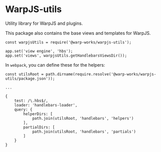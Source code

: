 # WarpJS-utils

Utility library for WarpJS and plugins.

This package also contains the base views and templates for WarpJS.

    const warpjsUtils = require('@warp-works/warpjs-utils');

    app.set('view engine', 'hbs');
    app.set('views', warpjsUtils.getHandlebarsViewsDir());

In `webpack`, you can define these for the helpers:

    const utilsRoot = path.dirname(require.resolve('@warp-works/warpjs-utils/package.json'));

    ...

    {
        test: /\.hbs$/,
        loader: 'handlebars-loader',
        query: {
            helperDirs: [
                path.join(utilsRoot, 'handlebars', 'helpers')
            ],
            partialDirs: [
                path.join(utilsRoot, 'handlebars', 'partials')
            ]
        }
    }
